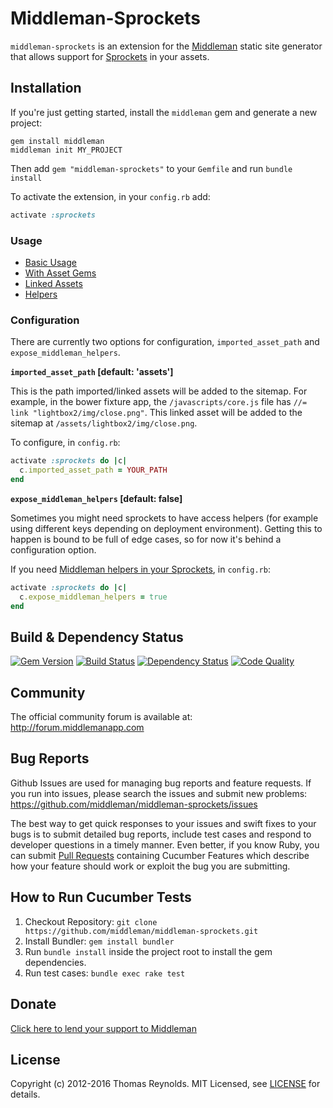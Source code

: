 # Middleman-Sprockets

`middleman-sprockets` is an extension for the [Middleman] static site generator that allows support for [Sprockets](https://github.com/sstephenson/sprockets) in your assets.


## Installation

If you're just getting started, install the `middleman` gem and generate a new project:

```
gem install middleman
middleman init MY_PROJECT
```

Then add `gem "middleman-sprockets"` to your `Gemfile` and run `bundle install`

To activate the extension, in your `config.rb` add:

```ruby
activate :sprockets
```

### Usage

- [Basic Usage](features/basic_usage.feature)
- [With Asset Gems](features/asset_gems.feature)
- [Linked Assets](features/linked_assets.feature)
- [Helpers](features/middleman_helpers.feature)

### Configuration

There are currently two options for configuration, `imported_asset_path` and `expose_middleman_helpers`.

**`imported_asset_path` [default: 'assets']**

This is the path imported/linked assets will be added to the sitemap. For example, in the bower fixture app, the `/javascripts/core.js` file has `//= link "lightbox2/img/close.png"`. This linked asset will be added to the sitemap at `/assets/lightbox2/img/close.png`.

To configure, in `config.rb`:

```ruby
activate :sprockets do |c|
  c.imported_asset_path = YOUR_PATH
end
```


**`expose_middleman_helpers` [default: false]**

Sometimes you might need sprockets to have access helpers (for example using different keys depending on deployment environment). Getting this to happen is bound to be full of edge cases, so for now it's behind a configuration option.

If you need [Middleman helpers in your Sprockets](http://i.imgur.com/fINMSsz.jpg), in `config.rb`:

```ruby
activate :sprockets do |c|
  c.expose_middleman_helpers = true
end
```


## Build & Dependency Status

[![Gem Version](https://badge.fury.io/rb/middleman-sprockets.svg)][gem]
[![Build Status](https://travis-ci.org/middleman/middleman-sprockets.svg)][travis]
[![Dependency Status](https://gemnasium.com/middleman/middleman-sprockets.svg?travis)][gemnasium]
[![Code Quality](https://codeclimate.com/github/middleman/middleman-sprockets.svg)][codeclimate]


## Community

The official community forum is available at: http://forum.middlemanapp.com


## Bug Reports

Github Issues are used for managing bug reports and feature requests. If you run into issues, please search the issues and submit new problems: https://github.com/middleman/middleman-sprockets/issues

The best way to get quick responses to your issues and swift fixes to your bugs is to submit detailed bug reports, include test cases and respond to developer questions in a timely manner. Even better, if you know Ruby, you can submit [Pull Requests](https://help.github.com/articles/using-pull-requests) containing Cucumber Features which describe how your feature should work or exploit the bug you are submitting.


## How to Run Cucumber Tests

1. Checkout Repository: `git clone https://github.com/middleman/middleman-sprockets.git`
2. Install Bundler: `gem install bundler`
3. Run `bundle install` inside the project root to install the gem dependencies.
4. Run test cases: `bundle exec rake test`


## Donate

[Click here to lend your support to Middleman](https://spacebox.io/s/4dXbHBorC3)


## License

Copyright (c) 2012-2016 Thomas Reynolds. MIT Licensed, see [LICENSE] for details.

[middleman]: http://middlemanapp.com
[gem]: https://rubygems.org/gems/middleman-sprockets
[travis]: http://travis-ci.org/middleman/middleman-sprockets
[gemnasium]: https://gemnasium.com/middleman/middleman-sprockets
[codeclimate]: https://codeclimate.com/github/middleman/middleman-sprockets
[LICENSE]: https://github.com/middleman/middleman-sprockets/blob/master/LICENSE.md
